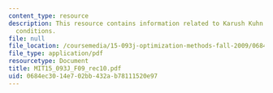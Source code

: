 ```yaml
---
content_type: resource
description: This resource contains information related to Karush Kuhn Tucker necessary
  conditions.
file: null
file_location: /coursemedia/15-093j-optimization-methods-fall-2009/0684ec3014e702bb432ab78111520e97_MIT15_093J_F09_rec10.pdf
file_type: application/pdf
resourcetype: Document
title: MIT15_093J_F09_rec10.pdf
uid: 0684ec30-14e7-02bb-432a-b78111520e97
---
```

